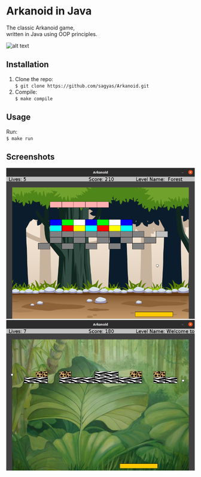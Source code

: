 # Arkanoid in Java

The classic Arkanoid game,  
written in Java using OOP principles.

![alt text](./readme_files/gameplay.gif 'Gameplay')

## Installation

1. Clone the repo:  
   `$ git clone https://github.com/sagyas/Arkanoid.git`
2. Compile:  
   `$ make compile`

## Usage

Run:  
`$ make run`

## Screenshots

![alt text](./readme_files/screenshot2.png 'Screenshot2')
![alt text](./readme_files/screenshot1.png 'Screenshot1')
